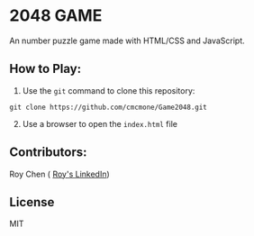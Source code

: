 # 2048 GAME

An number puzzle game made with HTML/CSS and JavaScript.

## How to Play:
1. Use the `git` command to clone this repository:
```
git clone https://github.com/cmcmone/Game2048.git
```

2. Use a browser to open the `index.html` file

## Contributors:
Roy Chen (
[Roy's LinkedIn](https://www.linkedin.com/in/roychen168/))

## License
MIT
